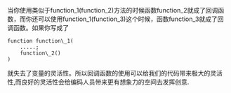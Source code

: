 当你使用类似于function\_1(function\_2)方法的时候函数function\_2就成了回调函数，而你还可以使用function\_1(function\_3)这个时候，函数function\_3就成了回调函数。如果你写成了

    function function\_1(
        .....;
        function\_2()
    )

就失去了变量的灵活性。所以回调函数的使用可以给我们的代码带来极大的灵活性,而良好的灵活性会给编码人员带来更有想象力的空间去发挥创意.